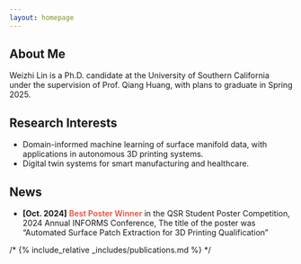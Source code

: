 ```yaml
---
layout: homepage
---
```


## About Me

Weizhi Lin is a Ph.D. candidate at the University of Southern California under the supervision of Prof. Qiang Huang, with plans to graduate in Spring 2025. 


## Research Interests

- Domain-informed machine learning of surface manifold data, with applications in autonomous 3D printing systems.
- Digital twin systems for smart manufacturing and healthcare. 

## News

- **[Oct. 2024]** <strong style="color:#e74d3c; font-weight:600">Best Poster Winner</strong> in the QSR Student Poster Competition, 2024 Annual INFORMS Conference, The title of the poster was “Automated Surface Patch Extraction for 3D Printing Qualification”


/* {% include_relative _includes/publications.md %} */

